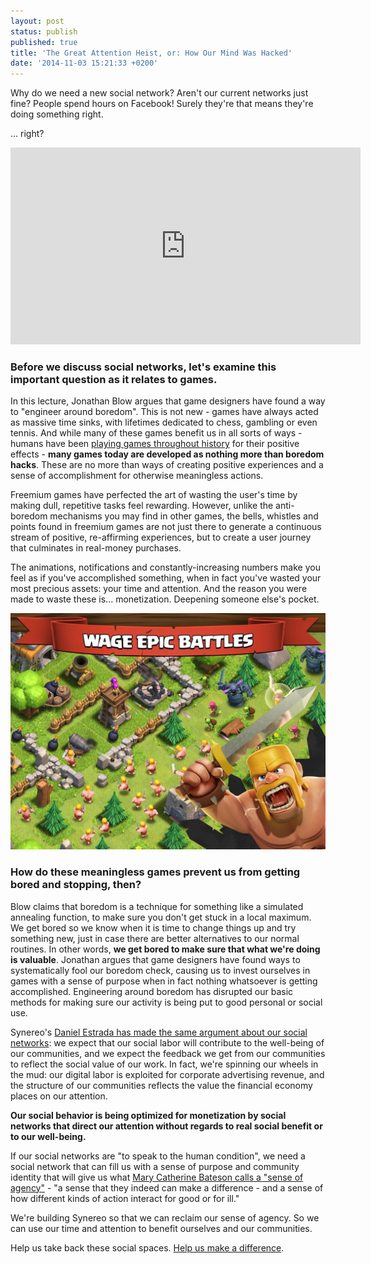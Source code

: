 ```yaml
---
layout: post
status: publish
published: true
title: 'The Great Attention Heist, or: How Our Mind Was Hacked'
date: '2014-11-03 15:21:33 +0200'
---
```


Why do we need a new social network? Aren't our current networks just fine? People spend hours on Facebook! Surely they're that means they're doing something right.

... right?

<iframe width="560" height="315" src="https://www.youtube.com/embed/SqFu5O-oPmU" frameborder="0" allowfullscreen></iframe>

### Before we discuss social networks, let's examine this important question as it relates to games.

In this lecture, Jonathan Blow argues that game designers have found a way to "engineer around boredom". This is not new - games have always acted as massive time sinks, with lifetimes dedicated to chess, gambling or even tennis. And while many of these games benefit us in all sorts of ways - humans have been [playing games throughout history](https://www.youtube.com/watch?v=e5jDspIC4hY#t=329) for their positive effects - **many games today are developed as nothing more than boredom hacks**. These are no more than ways of creating positive experiences and a sense of accomplishment for otherwise meaningless actions.

Freemium games have perfected the art of wasting the user's time by making dull, repetitive tasks feel rewarding. However, unlike the anti-boredom mechanisms you may find in other games, the bells, whistles and points found in freemium games are not just there to generate a continuous stream of positive, re-affirming experiences, but to create a user journey that culminates in real-money purchases.

The animations, notifications and constantly-increasing numbers make you feel as if you've accomplished something, when in fact you've wasted your most precious assets: your time and attention. And the reason you were made to waste these is... monetization. Deepening someone else's pocket.

![Optimized waste of time](/img/uploads/unnamed.jpg)

### How do these meaningless games prevent us from getting bored and stopping, then?

Blow claims that boredom is a technique for something like a simulated annealing function, to make sure you don't get stuck in a local maximum. We get bored so we know when it is time to change things up and try something new, just in case there are better alternatives to our normal routines. In other words, **we get bored to make sure that what we're doing is valuable**. Jonathan argues that game designers have found ways to systematically fool our boredom check, causing us to invest ourselves in games with a sense of purpose when in fact nothing whatsoever is getting accomplished. Engineering around boredom has disrupted our basic methods for making sure our activity is being put to good personal or social use.

Synereo's [Daniel Estrada has made the same argument about our social networks](http://digitalinterface.blogspot.co.il/2014/10/our-social-networks-are-broken-heres.html): we expect that our social labor will contribute to the well-being of our communities, and we expect the feedback we get from our communities to reflect the social value of our work. In fact, we're spinning our wheels in the mud: our digital labor is exploited for corporate advertising revenue, and the structure of our communities reflects the value the financial economy places on our attention.

**Our social behavior is being optimized for monetization by social networks that direct our attention without regards to real social benefit or to our well-being.**

If our social networks are "to speak to the human condition", we need a social network that can fill us with a sense of purpose and community identity that will give us what [Mary Catherine Bateson calls a "sense of agency"](http://hcjournal.org/ojs/index.php?journal=jhc?page=article?op=view?path%5B%5D=37?path%5B%5D=11) - "a sense that they indeed can make a difference - and a sense of how different kinds of action interact for good or for ill."

We're building Synereo so that we can reclaim our sense of agency. So we can use our time and attention to benefit ourselves and our communities.

Help us take back these social spaces. [Help us make a difference](http://www.synereo.com/).

